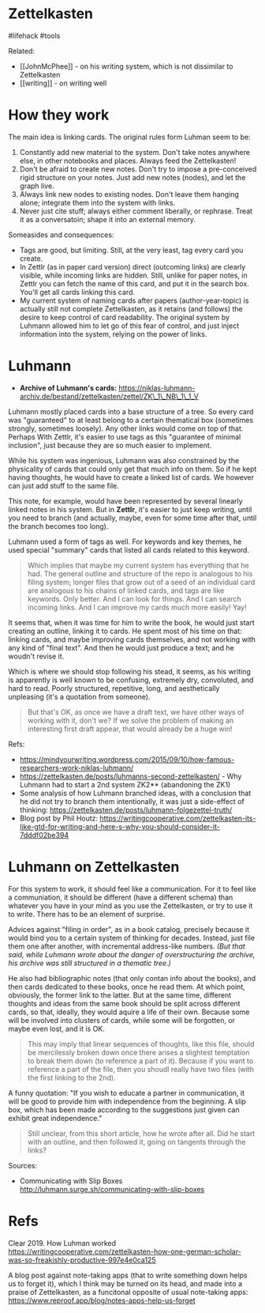 # Zettelkasten

#lifehack #tools

Related:
* [[JohnMcPhee]] - on his writing system, which is not dissimilar to Zettelkasten
* [[writing]] - on writing well


# How they work

The main idea is linking cards. The original rules form Luhman seem to be:

1.  Constantly add new material to the system. Don't take notes anywhere else, in other notebooks and places. Always feed the Zettelkasten!
2.  Don't be afraid to create new notes. Don't try to impose a pre-conceived rigid structure on your notes. Just add new notes (nodes), and let the graph live.
3.  Always link new nodes to existing nodes. Don't leave them hanging alone; integrate them into the system with links.
4.  Never just cite stuff; always either comment liberally, or rephrase. Treat it as a conversatoin; shape it into an external memory.

Someasides and consequences:

* Tags are good, but limiting. Still, at the very least, tag every card you create.
* In Zettlr (as in paper card version) direct (outcoming links) are clearly visible, while incoming links are hidden. Still, unlike for paper notes, in Zettlr you can fetch the name of this card, and put it in the search box. You'll get all cards linking this card.
* My current system of naming cards after papers (author-year-topic) is actually still not complete Zettelkasten, as it retains (and follows) the desire to keep control of card readability. The original system by Luhmann allowed him to let go of this fear of control, and just inject information into the system, relying on the power of links.

# Luhmann

* **Archive of Luhmann's cards:** https://niklas-luhmann-archiv.de/bestand/zettelkasten/zettel/ZK\_1\_NB\_1\_1_V

Luhmann mostly placed cards into a base structure of a tree. So every card was "guaranteed" to at least belong to a certain thematical box (sometimes strongly, sometimes loosely). Any other links would come on top of that. Perhaps With Zettlr, it's easier to use tags as this "guarantee of minimal inclusion", just because they are so much easier to implement.

While his system was ingenious, Luhmann was also constrained by the physicality of cards that could only get that much info on them. So if he kept having thoughts, he would have to create a linked list of cards. We however can just add stuff to the same file.

This note, for example, would have been represented by several linearly linked notes in his system. But in **Zettlr**, it's easier to just keep writing, until you need to branch (and actually, maybe, even for some time after that, until the branch becomes too long).

Luhmann used a form of tags as well. For keywords and key themes, he used special "summary" cards that listed all cards related to this keyword.

> Which implies that maybe my current system has everything that he had. The general outline and structure of the repo is analogous to his filing system; longer files that grow out of a seed of an individual card are analogous to his chains of linked cards, and tags are like keywords. Only better. And I can look for things. And I can search incoming links. And I can improve my cards much more easily! Yay!

It seems that, when it was time for him to write the book, he would just start creating an outline, linking it to cards. He spent most of his time on that: linking cards, and maybe improving cards themselves, and not working with any kind of "final text". And then he would just produce a text; and he woudn't revise it.

Which is where we should stop following his stead, it seems, as his writing is apparently is well known to be confusing, extremely dry, convoluted, and hard to read. Poorly structured, repetitive, long, and aesthetically unpleasing (it's a quotation from someone).

> But that's OK, as once we have a draft text, we have other ways of working with it, don't we? If we solve the problem of making an interesting first draft appear, that would already be a huge win!

Refs:
* https://mindyourwriting.wordpress.com/2015/09/10/how-famous-researchers-work-niklas-luhmann/
* https://zettelkasten.de/posts/luhmanns-second-zettelkasten/ - Why Luhmann had to start a 2nd system ZK2** (abandoning the ZK1)
* Some analysis of how Luhmann branched ideas, with a conclusion that he did not try to branch them intentionally, it was just a side-effect of thinking: https://zettelkasten.de/posts/luhmann-folgezettel-truth/
* Blog post by Phil Houtz: https://writingcooperative.com/zettelkasten-its-like-gtd-for-writing-and-here-s-why-you-should-consider-it-7dddf02be394

# Luhmann on Zettelkasten

For this system to work, it should feel like a communication. For it to feel like a communiation, it should be different (have a different schema) than whatever you have in your mind as you use the Zettelkasten, or try to use it to write. There has to be an element of surprise.

Advices against "filing in order", as in a book catalog, precisely because it would bind you to a certain system of thinking for decades. Instead, just file them one after another, with incremental address-like numbers. _(But that said, while Luhmann wrote about the danger of overstructuring the archive, his archive was still structured in a thematic tree.)_

He also had bibliographic notes (that only contan info about the books), and then cards dedicated to these books, once he read them. At which point, obviously, the former link to the latter. But at the same time, different thoughts and ideas from the same book should be split across different cards, so that, ideally, they would aquire a life of their own. Because some will be involved into clusters of cards, while some will be forgotten, or maybe even lost, and it is OK.

> This may imply that linear sequences of thoughts, like this file, should be mercilessly broken down once there arises a slightest temptation to break them down (to reference a part of it). Because if you want to reference a part of the file, then you shoudl really have two files (with the first linking to the 2nd).

A funny quotation: "If you wish to educate a partner in communication, it will be good to provide him with independence from the beginning. A slip box, which has been made according to the suggestions just given can exhibit great independence."

> Still unclear, from this short article, how he wrote after all. Did he start with an outline, and then followed it, going on tangents through the links?

Sources:
* Communicating with Slip Boxes http://luhmann.surge.sh/communicating-with-slip-boxes

# Refs

Clear 2019. How Luhman worked
https://writingcooperative.com/zettelkasten-how-one-german-scholar-was-so-freakishly-productive-997e4e0ca125

A blog post against note-taking apps (that to write something down helps us to forget it), which I think may be turned on its head, and made into a praise of Zettelkasten, as a funcitonal opposite of usual note-taking apps:
https://www.reproof.app/blog/notes-apps-help-us-forget